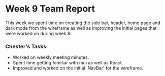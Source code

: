 # Week 9 Team Report

This week we spent time on creating the side bar, header, home page and dark mode from the wireframe as well as improving the initial pages that were worked on during week 8.

### Chester's Tasks

- Worked on weekly meeting minutes.
- Spent time getting familiar with mui as well as React.
- Improved and worked on the initial 'NavBar' for the wireframe.